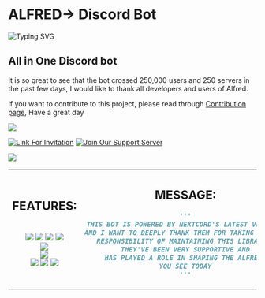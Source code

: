 # ALFRED-> Discord Bot
![Typing SVG](https://readme-typing-svg.herokuapp.com/?lines=Hi%20I%20am%20Alfred;A%20powerful%20Discord%20Bot&font=Comfortaa)
## All in One Discord bot

It is so great to see that the bot crossed 250,000 users and 250 servers in the past few days, I would like to thank all developers and users of Alfred. 

If you want to contribute to this project, please read through [Contribution page](https://github.com/alvinbengeorge/alfred-discord-bot/blob/replit/CONTRIBUTING.md), Have a great day

<a href="https://github.com/alvinbengeorge/alfred-discord-bot">
    <img src="https://contrib.rocks/image?repo=alvinbengeorge/alfred-discord-bot">
</a>

[![Link For Invitation](https://img.shields.io/badge/Invite%20to%20Your%20server-7289DA?style=for-the-badge&logo=discord&logoColor=white)](https://discord.com/api/oauth2/authorize?client_id=811591623242154046&permissions=8&scope=bot%20applications.commands)
[![Join Our Support Server](https://img.shields.io/badge/Join%20our%20Support%20server-7289DA?style=for-the-badge&logo=server&logoColor=white)](https://discord.gg/XESZGvjDaT)

<img src="https://github.com/alvinbengeorge/alfred-discord-bot/blob/default/Bat.jpg?raw=true">

<table>
<tr>
<th>

## FEATURES: 
\
<img src="https://img.shields.io/badge/python-0257be?style=for-the-badge&logo=python&logoColor=white"> 
<img src="https://img.shields.io/badge/music-0257be?style=for-the-badge&logo=youtube&logoColor=white"> 
<img src="https://img.shields.io/badge/Fun_apis-0257be?style=for-the-badge&logo=alfred&logoColor=white"> 
<img src="https://img.shields.io/badge/Plugins-0257be?style=for-the-badge&logo=python&logoColor=white"> \
<img src="https://img.shields.io/badge/learn-Learning_tool_provided_with_LEARN.md-0257be?style=for-the-badge&logo=markdown&logoColor=white"> \
<img src="https://img.shields.io/badge/Cogs-Divided_the_program_into_parts-0257be?style=for-the-badge&logo=discord&logoColor=white&color=0257be"> \
<img src="https://shields.io/github/forks/alvinbengeorge/alfred-discord-bot?label=Fork&style=for-the-badge&logo=github&color=0257be"> 
<img src="https://shields.io/github/stars/alvinbengeorge/alfred-discord-bot?label=Stars&style=for-the-badge&logo=github&color=0257be"> 
<img src="https://img.shields.io/github/languages/code-size/alvinbengeorge/alfred-discord-bot?style=for-the-badge&logo=github&color=0257be">

</th>
<th>

## MESSAGE:
```py
'''
THIS BOT IS POWERED BY NEXTCORD'S LATEST VERSION 
AND I WANT TO DEEPLY THANK THEM FOR TAKING UP THIS
RESPONSIBILITY OF MAINTAINING THIS LIBRARY. 
THEY'VE BEEN VERY SUPPORTIVE AND
HAS PLAYED A ROLE IN SHAPING THE ALFRED 
YOU SEE TODAY
'''
```

</th>
</tr>
</table>
